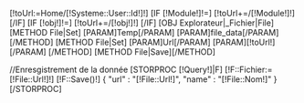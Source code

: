 [!toUrl:=Home/[!Systeme::User::Id!]!]
[IF [!Module!]!=]
[!toUrl+=/[!Module!]!]
[/IF]
[IF [!obj!]!=]
[!toUrl+=/[!obj!]!]
[/IF]
[OBJ Explorateur|_Fichier|File]
[METHOD File|Set]
[PARAM]Temp[/PARAM]
[PARAM]file_data[/PARAM]
[/METHOD]
[METHOD File|Set]
[PARAM]Url[/PARAM]
[PARAM][!toUrl!][/PARAM]
[/METHOD]
[METHOD File|Save][/METHOD]

//Enresgistrement de la donnée
[STORPROC [!Query!]|F]
        [!F::Fichier:=[!File::Url!]!]
        [!F::Save()!]
        {
        "url"   : "[!File::Url!]",
        "name"  : "[!File::Nom!]"
        }
[/STORPROC]
